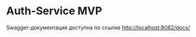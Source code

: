 # Auth-Service MVP

Swagger-документация доступна по ссылке [http://localhost:8082/docs/](http://localhost:8082/docs/)